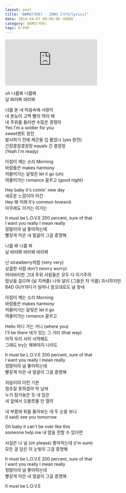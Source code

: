 ```yaml
---
layout: post
title: "AKMU(악뮤) - 200% [가사/lyrics]"
date: 2014-04-07 00:00:00 +0900
category: AKMU(악뮤)
tags: K-POP
---
```


<div class="youtube-iframe-container iframe-16-to-9">
    <iframe src="https://www.youtube.com/embed/0Oi8jDMvd_w" title="AKMU(악뮤) - 200%" frameborder="0" allow="accelerometer; autoplay; clipboard-write; encrypted-media; gyroscope; picture-in-picture; web-share" allowfullscreen></iframe>
</div>

uh 나를봐 나를봐  
날 바라봐 바라봐

너를 본 내 마음속에 사랑이  
내 본능이 고백 빨리 하라 해  
네 주위를 둘러싼 수많은 경쟁자  
Yes I'm a soldier for you  
sweet멘트 장전  
발사하기 전에 제군들 입 풀었나 (yes 완전)   
간장콩장콩장장 equals 간 콩장장  
(Yeah I'm ready)

아침이 깨는 소리 Morning   
바람들은 makes harmony  
저물어가는 달빛은 let it go (uh)  
여물어가는 romance 꿈꾸고 (good night)

Hey baby it's comin' new day  
새로운 느낌이야 이건  
Hey 왜 이래 It's common lovesick  
아무래도 이거는 이거는

It must be L.O.V.E 200 percent, sure of that  
I want you really I mean really  
정말이야 널 좋아하는데  
빨갛게 익은 내 얼굴이 그걸 증명해

나를 봐 나를 봐  
날 바라봐 바라봐 바라봐

난 strawberry처럼 (very very)   
상큼한 사람 don't (worry worry)  
어리바리한 그대 주위 사람들은 모두 다 이기주의  
밤낮을 걸으며 (널 지켜줄) 나와 달리 (그들은 차 키를) 과시하지만   
BAD GUY자다가 일어나 잠꼬대로도 널 찾네

아침이 깨는 소리 Morning  
바람들은 makes harmony  
저물어가는 달빛은 let it go   
여물어가는 romance 꿈꾸고

Hello 어디 가는 거니 (where you)  
I'll be there 네가 있는 그 거리 (that way)  
아직 우리 사이 서먹해도  
그래도 try는 해봐야지 나라도

It must be L.O.V.E 200 percent, sure of that  
I want you really I mean really  
정말이야 널 좋아하는데  
빨갛게 익은 내 얼굴이 그걸 증명해

처음이야 이런 기분  
멈추질 못하겠어 막 넘쳐  
누가 잠가놓은 듯 내 입은  
네 앞에서 오물쪼물 안 열려

내 부름에 뒤를 돌아보는 네 두 눈을 보니  
(I said) see you tomorrow

Oh baby it can't be over like this  
someone help me 내 맘을 전할 수 있다면

사실은 나 널 (oh please) 좋아하는데 (I'm sure)  
모든 걸 담은 이 눈빛이 그걸 증명해

It must be L.O.V.E 200 percent, sure of that  
I want you really I mean really  
정말이야 널 좋아하는데  
빨갛게 익은 내 얼굴이 그걸 증명해

It must be L.O.V.E